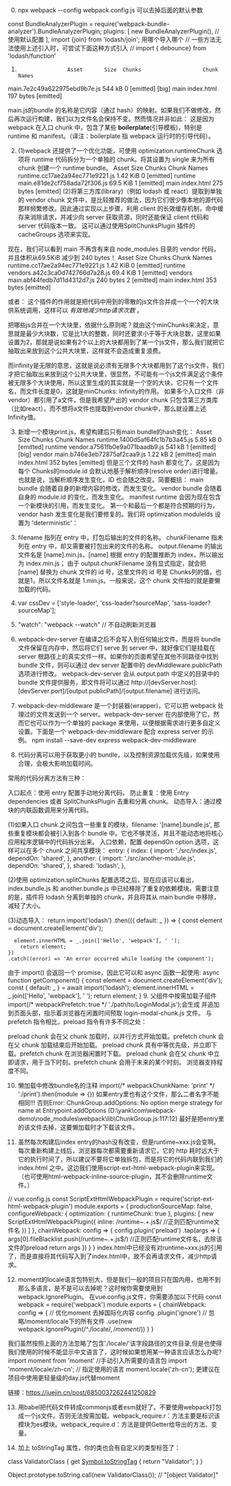 0. npx webpack --config webpack.config.js
可以去掉后面的默认参数

const BundleAnalyzerPlugin = require('webpack-bundle-analyzer').BundleAnalyzerPlugin;
  plugins: [
    new BundleAnalyzerPlugin(), // 使用默认配置
  ],
import {join} from 'lodash/join'; 用哪个导入哪个
// 一些方法无法使用上述引入时，可尝试下面这种方式引入
// import { debounce} from 'lodash/function'

1. 
                       Asset       Size  Chunks                    Chunk Names
main.7e2c49a622975ebd9b7e.js     544 kB       0  [emitted]  [big]  main
                  index.html  197 bytes          [emitted]

 main.js的bundle 的名称是它内容（通过 hash）的映射。如果我们不做修改，然后再次运行构建，我们以为文件名会保持不变。然而情况并非如此：
 这是因为 webpack 在入口 chunk 中，包含了某些 **boilerplate**(引导模板)，特别是 runtime 和 manifest。（译注：boilerplate 指 webpack 运行时的引导代码）。

2. (1)webpack 还提供了一个优化功能，可使用 optimization.runtimeChunk 选项将 runtime 代码拆分为一个单独的 chunk。将其设置为 single 来为所有 chunk 创建一个 runtime bundle。
                          Asset       Size  Chunks             Chunk Names
runtime.cc17ae2a94ec771e9221.js   1.42 KiB       0  [emitted]  runtime
   main.e81de2cf758ada72f306.js   69.5 KiB       1  [emitted]  main
                     index.html  275 bytes          [emitted]
   (2)将第三方库(library)（例如 lodash 或 react）提取到单独的 vendor chunk 文件中，是比较推荐的做法，因为它们很少像本地的源代码那样频繁修改。因此通过实现以上步骤，利用 client 的长效缓存机制，命中缓存来消除请求，并减少向 server 获取资源，同时还能保证 client 代码和 server 代码版本一致。 这可以通过使用SplitChunksPlugin 插件的 cacheGroups 选项来实现。
<!-- optimization: {
      runtimeChunk: 'single',
      splitChunks: {
       cacheGroups: {
         vendor: {
           test: /[\\/]node_modules[\\/]/,
           name: 'vendors',
           chunks: 'all',
         },
       },
     },
    }, -->
现在，我们可以看到 main 不再含有来自 node_modules 目录的 vendor 代码，并且体积从69.5KiB 减少到 240 bytes！
                          Asset       Size  Chunks             Chunk Names
runtime.cc17ae2a94ec771e9221.js   1.42 KiB       0  [emitted]  runtime
vendors.a42c3ca0d742766d7a28.js   69.4 KiB       1  [emitted]  vendors
   main.abf44fedb7d11d4312d7.js  240 bytes       2  [emitted]  main
                     index.html  353 bytes          [emitted]

或者：
    <!-- new webpack.optimize.CommonsChunkPlugin({
      name: 'manifest',
      minChunks: Infinity
    }), -->
这个插件的作用就是把代码中用到的零散的js文件合并成一个一个的大块供系统调用，这样可以 *有效地减少http请求次数* 。

把哪些js合并在一个大块里，依据什么原则呢？就由这个minChunks来决定，意思就是最少大块数，它是比1大的整数，同时还要求小于等于大块总数，这里如果设置为2，那就是说如果有2个以上的大块都用到了某一个js文件，那么我们就把它抽取出来放到这个公共大块里，这样就不会造成重复浪费。

而infinity是无限的意思，这就是说必须有无限多个大块都用到了这个js文件，我们才把它抽取出来放到这个公共大块里，很显然，不可能有一个js文件满足这个条件被无限多个大块使用，所以这里生成的其实就是一个空的大块，它只有一个文件名，而文件长度是0，这就是minChunks: Infinity的作用。
如果多个入口文件（非vendor）都引用了a文件，但是我希望产出的 vendor chunk 只包含第三方类库（比如react），而不想将a文件也提取到vendor chunk中，那么就设置上述Infinity值。

3. 新增一个模块print.js，希望构建后只有main bundle的hash变化：
                           Asset       Size  Chunks                    Chunk Names
  runtime.1400d5af64fc1b7b3a45.js    5.85 kB      0  [emitted]         runtime
  vendor.a7561fb0e9a071baadb9.js     541 kB       1  [emitted]  [big]  vendor
    main.b746e3eb72875af2caa9.js    1.22 kB       2  [emitted]         main
                      index.html  352 bytes          [emitted]
但是三个文件的 hash 都变化了。这是因为每个 Chunks的module.id 会默认地基于解析顺序(resolve order)进行增量。也就是说，当解析顺序发生变化，ID 也会随之改变。简要概括：
main bundle 会随着自身的新增内容的修改，而发生变化。
vendor bundle 会随着自身的 module.id 的变化，而发生变化。
manifest runtime 会因为现在包含一个新模块的引用，而发生变化。
第一个和最后一个都是符合预期的行为，vendor hash 发生变化是我们要修复的。我们将 optimization.moduleIds 设置为 'deterministic'：
<!-- moduleIds: 'deterministic', -->

3. filename 指列在 entry 中，打包后输出的文件的名称。
chunkFilename 指未列在 entry 中，却又需要被打包出来的文件的名称。
output.filename 的输出文件名是 [name].min.js，[name] 根据 entry 的配置推断为 index，所以输出为 index.min.js；
由于 output.chunkFilename 没有显式指定，就会把 [name] 替换为 chunk 文件的 id 号，这里文件的 id 号是 Chunks列的值，也就是1，所以文件名就是 1.min.js。一般来说，这个 chunk 文件指的就是要懒加载的代码。

4. var cssDev = ['style-loader', 'css-loader?sourceMap', 'sass-loader?sourceMap'];
5. "watch": "webpack --watch"  // 不自动刷新浏览器
6. webpack-dev-server 在编译之后不会写入到任何输出文件。而是将 bundle 文件保留在内存中，然后将它们 serve 到 server 中，就好像它们是挂载在 server 根路径上的真实文件一样。如果你的页面希望在其他不同路径中找到 bundle 文件，则可以通过 dev server 配置中的 devMiddleware.publicPath 选项进行修改。
webpack-dev-server 会从 output.path 中定义的目录中的 bundle 文件提供服务，即文件将可以通过 http://[devServer.host]:[devServer.port]/[output.publicPath]/[output.filename] 进行访问。

7. webpack-dev-middleware 是一个封装器(wrapper)，它可以把 webpack 处理过的文件发送到一个 server。webpack-dev-server 在内部使用了它，然而它也可以作为一个单独的 package 来使用，以便根据需求进行更多自定义设置。下面是一个 webpack-dev-middleware 配合 express server 的示例。
npm install --save-dev express webpack-dev-middleware

8. 代码分离可以用于获取更小的 bundle，以及控制资源加载优先级，如果使用合理，会极大影响加载时间。

常用的代码分离方法有三种：

入口起点：使用 entry 配置手动地分离代码。
防止重复：使用 Entry dependencies 或者 SplitChunksPlugin 去重和分离 chunk。
动态导入：通过模块的内联函数调用来分离代码。

(1)如果入口 chunk 之间包含一些重复的模块，filename: '[name].bundle.js', 那些重复模块都会被引入到各个 bundle 中。它也不够灵活，并且不能动态地将核心应用程序逻辑中的代码拆分出来。
入口依赖，配置 dependOn option 选项，这样可以在多个 chunk 之间共享模块：
entry: {
    <!-- index: './src/index.js',
    another: './src/another-module.js', -->
    index: {
      import: './src/index.js',
      dependOn: 'shared',
    },
    another: {
      import: './src/another-module.js',
      dependOn: 'shared',
    },
    shared: 'lodash',
},

(2)使用 optimization.splitChunks 配置选项之后，现在应该可以看出，index.bundle.js 和 another.bundle.js 中已经移除了重复的依赖模块。需要注意的是，插件将 lodash 分离到单独的 chunk，并且将其从 main bundle 中移除，减轻了大小。
<!-- optimization: {
     splitChunks: {
       chunks: 'all',
     },
   }, -->
(3)动态导入：
return import('lodash')
    .then(({ default: _ }) => {
      const element = document.createElement('div');

      element.innerHTML = _.join(['Hello', 'webpack'], ' ');
        return element;
    })
    .catch((error) => 'An error occurred while loading the component');
由于 import() 会返回一个 promise，因此它可以和 async 函数一起使用:
async function getComponent() {
   const element = document.createElement('div');
   const { default: _ } = await import('lodash');
   element.innerHTML = _.join(['Hello', 'webpack'], ' ');
   return element;
 }
9. 父组件中按需加载子组件
import(/* webpackPrefetch: true */ './path/to/LoginModal.js');会生成 <link rel="prefetch" href="login-modal-chunk.js"> 并追加到页面头部，指示着浏览器在闲置时间预取 login-modal-chunk.js 文件。
与 prefetch 指令相比，preload 指令有许多不同之处：

preload chunk 会在父 chunk 加载时，以并行方式开始加载。prefetch chunk 会在父 chunk 加载结束后开始加载。
preload chunk 具有中等优先级，并立即下载。prefetch chunk 在浏览器闲置时下载。
preload chunk 会在父 chunk 中立即请求，用于当下时刻。prefetch chunk 会用于未来的某个时刻。
浏览器支持程度不同。

10. 懒加载中修改bundle名的注释 import(/* webpackChunkName: 'print' */ './print').then(module => {})  如果entry里也有这个文件，那么二者名字不能相同!!!
否则Error: ChunkGroup.addOptions: No option merge strategy for name
    at Entrypoint.addOptions (D:\yank\com\webpack-demo\node_modules\webpack\lib\ChunkGroup.js:117:12)
最好是把entry里的该文件去掉，这要懒加载时才下载该文件。

11. 虽然每次构建后index entry的hash没有改变，但是runtime~xxx.js会变啊。每次重新构建上线后，浏览器每次都需要重新请求它，它的 http 耗时远大于它的执行时间了，所以建议不要将它单独拆包，而是将它的代码内联到我们的 index.html 之中。这边我们使用script-ext-html-webpack-plugin来实现。（也可使用html-webpack-inline-source-plugin，其不会删除runtime文件。）

// vue.config.js
const ScriptExtHtmlWebpackPlugin = require('script-ext-html-webpack-plugin')
module.exports = {
  productionSourceMap: false,
  configureWebpack: {
    optimization: {
      runtimeChunk: true
    },
    plugins: [
      new ScriptExtHtmlWebpackPlugin({
        inline: /runtime~.+\.js$/  //正则匹配runtime文件名
      })
    ]
  },
  chainWebpack: config => {
    config.plugin('preload')
      .tap(args => {
        args[0].fileBlacklist.push(/runtime~.+\.js$/) //正则匹配runtime文件名，去除该文件的preload
        return args
      })
  }
}
index.html中已经没有对runtime~xxx.js的引用了，而是直接将其代码写入到了index.html中，故不会再请求文件，减少http请求。

12. moment的locale语言包特别大，但是我们一般的项目只在国内用，也用不到那么多语言，是不是可以去掉呢？这时候你需要使用到webpack.IgnorePlugin。
在vue.config.js文件，你需要添加以下代码
const webpack = require('webpack')
module.exports = {
  chainWebpack: config => {
    // 优化moment 去掉国际化内容
    config
    .plugin('ignore')
    // 忽略/moment/locale下的所有文件
    .use(new webpack.IgnorePlugin(/^\.\/locale$/, /moment$/)) 
  }
}

我们虽然按照上面的方法忽略了包含’./locale/'该字段路径的文件目录,但是也使得我们使用的时候不能显示中文语言了，这时候如果想用某一种语言应该怎么办呢?
import moment from 'moment'
//手动引入所需要的语言包
import 'moment/locale/zh-cn';
// 指定使用的语言
moment.locale('zh-cn');
更建议在项目中使用更轻量级的day.js代替moment

链接：https://juejin.cn/post/6850037262441250829

13. 用babel把代码文件转成commonjs或者esm就好了。不要使用webpack打包成一个js文件。否则无法按需加载。
​webpack_require​.r：方法主要是标识该模块为es模块。
​webpack_require​.d：方法是提供Getter给导出的方法、变量。



14. 加上 toStringTag 属性，你的类也会有自定义的类型标签了：

class ValidatorClass {
  get [Symbol.toStringTag]() {
    return "Validator";
  }
}

Object.prototype.toString.call(new ValidatorClass()); // "[object Validator]"